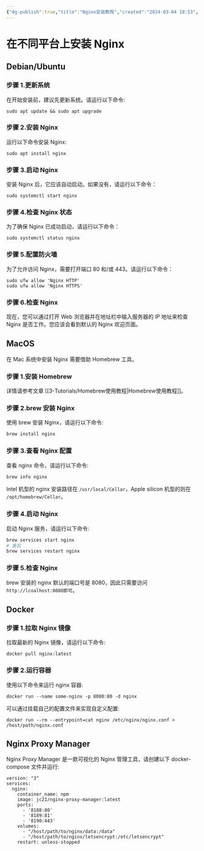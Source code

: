 ```yaml
---
{"dg-publish":true,"title":"Nginx安装教程","created":"2024-03-04 18:53","updated":"2024-03-07 14:04","tags":["nginx","linux","macos","docker"],"dg-path":"Tutorials/Nginx安装教程.md","permalink":"/Tutorials/Nginx安装教程/","dgPassFrontmatter":true,"noteIcon":"1"}
---
```



# 在不同平台上安装 Nginx

## Debian/Ubuntu

### 步骤 1.更新系统

在开始安装前，建议先更新系统。请运行以下命令:

```shell
sudo apt update && sudo apt upgrade
```

### 步骤 2.安装 Nginx

运行以下命令安装 Nginx:

```shell
sudo apt install nginx
```

### 步骤 3.启动 Nginx

安装 Nginx 后，它应该自动启动。如果没有，请运行以下命令：

```shell
sudo systemctl start nginx
```

### 步骤 4.检查 Nginx 状态

为了确保 Nginx 已成功启动，请运行以下命令：

```shell
sudo systemctl status nginx
```

### 步骤 5.配置防火墙

为了允许访问 Nginx，需要打开端口 80 和/或 443。请运行以下命令：

```shell
sudo ufw allow 'Nginx HTTP'
sudo ufw allow 'Nginx HTTPS'
```

### 步骤 6.检查 Nginx

现在，您可以通过打开 Web 浏览器并在地址栏中输入服务器的 IP 地址来检查 Nginx 是否工作。您应该会看到默认的 Nginx 欢迎页面。

## MacOS

在 Mac 系统中安装 Nginx 需要借助 Homebrew 工具。

### 步骤 1.安装 Homebrew

详情请参考文章 [[3-Tutorials/Homebrew使用教程\|Homebrew使用教程]]。

### 步骤 2.brew 安装 Nginx

使用 brew 安装 Nginx，请运行以下命令:

```zsh
brew install nginx
```

### 步骤 3.查看 Nginx 配置

查看 nginx 命令，请运行以下命令:

```zsh
brew info nginx
```

Intel 机型的 nginx 安装路径在 `/usr/local/Cellar`，Apple silicon 机型的则在 `/opt/homebrew/Cellar`。

### 步骤 4.启动 Nginx

启动 Nginx 服务，请运行以下命令:

```zsh
brew services start nginx
# 重启
brew services restart nginx
```

### 步骤 5.检查 Nginx

brew 安装的 nginx 默认的端口号是 8080，因此只需要访问 `http://lcoalhost:8080即可`。

## Docker

### 步骤 1.拉取 Nginx 镜像

拉取最新的 Nginx 镜像，请运行以下命令:

```shell
docker pull nginx:latest
```

### 步骤 2.运行容器

使用以下命令来运行 nginx 容器:

```shell
docker run --name some-nginx -p 8080:80 -d nginx
```

可以通过挂载自己的配置文件来实现自定义配置:

```shell
docker run --rm --entrypoint=cat nginx /etc/nginx/nginx.conf > /host/path/nginx.conf
```

## Nginx Proxy Manager

Nginx Proxy Manager 是一款可视化的 Nginx 管理工具，请创建以下 docker-compose 文件并运行:

```
version: "3"
services:
  nginx:
    container_name: npm
    image: jc21/nginx-proxy-manager:latest
    ports:
      - '8188:80'
      - '8189:81'
      - '8190:443'
    volumes:
      - "/host/path/to/nginx/data:/data"
      - "/host/path/to/nginx/letsencrypt:/etc/letsencrypt"
    restart: unless-stopped
```
